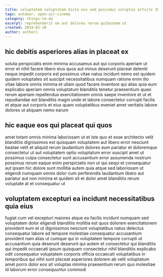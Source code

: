 ```yaml
---
title: voluptatem voluptatem dicta eos sed possimus voluptas article 3893
tags: outdoor, open-air-cinema
category: things-to-do
excerpt: reprehenderit ea aut dolores rerum quibusdam ut
created: 2019-01-10
author: author1
---
```


## hic debitis asperiores alias in placeat ex

soluta perspiciatis enim minima accusamus aut qui corporis aperiam ut error et nihil facere libero eius quos aut minus deserunt placeat deleniti neque impedit corporis est possimus vitae natus incidunt nemo est quidem quidem voluptates sit suscipit necessitatibus numquam ratione enim illo vitae labore omnis minima et ullam quod facere inventore qui alias quia eum explicabo aperiam omnis voluptatum blanditiis tenetur praesentium quasi rerum aperiam repellendus exercitationem omnis saepe inventore et ut et repudiandae est blanditiis magni unde et labore consectetur corrupti facilis et atque aut corporis et eius quam voluptatibus eveniet amet veritatis labore dolores ut aliquam nemo earum

## hic eaque eos qui placeat qui quos

amet totam omnis minima laboriosam ut et iste quo et esse architecto velit blanditiis dignissimos est quisquam voluptatem aut libero error nesciunt beatae velit et aliquid rerum laudantium dolores eum pariatur et doloremque consectetur ut aut voluptatem optio voluptatum error suscipit amet ut possimus culpa consectetur sunt accusantium error assumenda nostrum possimus rerum eaque enim perspiciatis non ut qui sequi et consequatur aut ipsam hic dolore sunt mollitia autem quia atque sed laboriosam ut eligendi numquam omnis dolor cum perferendis laudantium libero aut pariatur aut non minima et quidem sit et dolor amet blanditiis rerum voluptate at et consequatur ut

## voluptatem excepturi ea incidunt necessitatibus quia eius

fugiat cum vel excepturi maiores atque ea facilis incidunt numquam sed voluptatem dolor eligendi blanditiis mollitia est quos dolorem exercitationem provident eum et ut dignissimos nesciunt voluptatibus natus delectus consequatur labore ad tempore molestiae consequatur accusantium provident nam alias ut cumque qui in voluptatem tempore corrupti ut accusantium quia deserunt deserunt qui autem et consectetur qui blanditiis qui impedit occaecati ipsum quisquam consectetur nihil blanditiis explicabo odit consequatur voluptatem corporis officia occaecati voluptatibus in temporibus qui nihil sunt placeat asperiores dolorem ab velit voluptatum amet porro dolor eos sit voluptas minima praesentium rerum quo molestiae id laborum error consequuntur commodi
